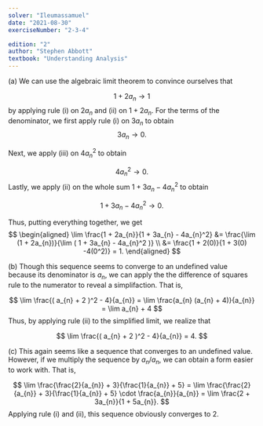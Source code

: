 ```yaml
---
solver: "Ileumassamuel"
date: "2021-08-30"
exerciseNumber: "2-3-4"

edition: "2"
author: "Stephen Abbott"
textbook: "Understanding Analysis"
---
```


(a) We can use the algebraic limit theorem to convince ourselves that

$$
1 + 2a_{n} \rightarrow 1
$$
by applying rule (i) on $2a_{n}$
and (ii) on $1 + 2a_{n}$. For the terms of the denominator, we first
apply rule (i) on $3a_{n}$ to obtain 
$$
3a_{n} \rightarrow 0.
$$


Next, we apply (iii) on $4a_{n}^2$ to obtain

$$
4a_{n}^2 \rightarrow 0.
$$
Lastly, we apply (ii) on the whole sum
$1 + 3a_{n} - 4a_{n}^2$ to obtain

$$
1 + 3a_{n} - 4a_{n}^2 \rightarrow 0.
$$


Thus, putting everything together, we get 
$$
\begin{aligned}
\lim \frac{1 + 2a_{n}}{1 + 3a_{n} - 4a_{n}^2} 
&= \frac{\lim (1 + 2a_{n})}{\lim ( 1 + 3a_{n} - 4a_{n}^2
)} \\
&= \frac{1 + 2(0)}{1 + 3(0) -4(0^2)} = 1.
\end{aligned}
$$


(b) Though this sequence seems to converge to an undefined value because
its denominator is $a_{n}$, we can apply the the difference of
squares rule to the numerator to reveal a simplifaction. That is,

$$
\lim \frac{( a_{n} + 2 )^2 - 4}{a_{n}} = \lim \frac{a_{n} (a_{n} +
4)}{a_{n}} = \lim a_{n} + 4
$$
Thus, by applying
rule (ii) to the simplified limit, we realize that

$$
\lim \frac{( a_{n} + 2 )^2 - 4}{a_{n}} = 4.
$$


(c) This again seems like a sequence that converges to an undefined
value. However, if we multiply the sequence by $a_{n}/a_{n}$, we can
obtain a form easier to work with. That is,

$$
\lim \frac{\frac{2}{a_{n}} + 3}{\frac{1}{a_{n}} + 5}
= \lim \frac{\frac{2}{a_{n}} + 3}{\frac{1}{a_{n}} + 5} \cdot
\frac{a_{n}}{a_{n}}
= \lim \frac{2 + 3a_{n}}{1 + 5a_{n}}.
$$
Applying
rule (i) and (ii), this sequence obviously converges to 2.

